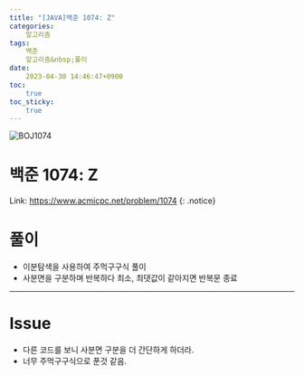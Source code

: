 ```yaml
---
title: "[JAVA]백준 1074: Z"
categories:
    알고리즘
tags:
    백준
    알고리즘&nbsp;풀이
date:
    2023-04-30 14:46:47+0900
toc:
    true
toc_sticky:
    true
---
```

![BOJ1074](https://user-images.githubusercontent.com/77597885/235337799-a3f147f2-444b-4239-bab7-1bcbb08eeef0.png)

# 백준 1074: Z
Link: <https://www.acmicpc.net/problem/1074>
{: .notice}


# 풀이
*  이분탐색을 사용하여 주먹구구식 풀이
*  사분면을 구분하며 반복하다 최소, 최댓값이 같아지면 반복문 종료

<script src="https://gist.github.com/cuzzzu1318/5741561c079aa051a55bd5021575097a.js"></script>
***

# Issue

* 다른 코드를 보니 사분면 구분을 더 간단하게 하더라. 
* 너무 주먹구구식으로 푼것 같음.